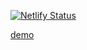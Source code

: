 [![Netlify Status](https://api.netlify.com/api/v1/badges/9d719005-6868-4789-bb12-4cf74ccb2720/deploy-status)](https://app.netlify.com/sites/league-of-legend/deploys)

[demo](https://league-of-legend.netlify.app/)
